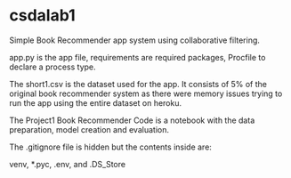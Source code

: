 # csdalab1
Simple Book Recommender app system using collaborative filtering.

app.py is the app file, requirements are required packages, Procfile to declare a process type.

The short1.csv is the dataset used for the app. It consists of 5% of the original book recommender system as there were memory issues trying to run the app using the entire dataset on heroku.

The Project1 Book Recommender Code is a notebook with the data preparation, model creation and evaluation.


The .gitignore file is hidden but the contents inside are:

venv, *.pyc, .env, and .DS_Store

